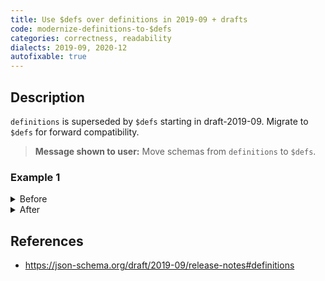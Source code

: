 ```yaml
---
title: Use $defs over definitions in 2019-09 + drafts
code: modernize-definitions-to-$defs
categories: correctness, readability
dialects: 2019-09, 2020-12
autofixable: true
---
```


## Description
`definitions` is superseded by `$defs` starting in draft-2019-09. Migrate to `$defs` for forward compatibility.

> **Message shown to user:**
> Move schemas from `definitions` to `$defs`.

### Example 1
<details><summary>Before</summary>

```json
{
  "$schema": "https://json-schema.org/draft/2020-12/schema",
  "type": "object",
  "properties": {
    "id": {
      "$ref": "#/definitions/uuid"
    }
  },
  "definitions": {
    "uuid": {
      "type": "string",
      "format": "uuid"
    }
  }
}
```
</details>

<details><summary>After</summary>

```json
{
  "$schema": "https://json-schema.org/draft/2020-12/schema",
  "type": "object",
  "properties": {
    "id": {
      "$ref": "#/$defs/uuid"
    }
  },
  "$defs": {
    "uuid": {
      "type": "string",
      "format": "uuid"
    }
  }
}
```
</details>

## References
* <https://json-schema.org/draft/2019-09/release-notes#definitions>
